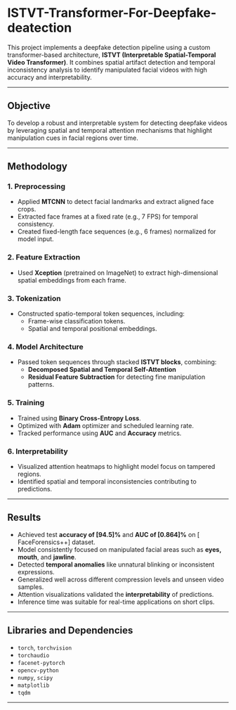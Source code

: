 # ISTVT-Transformer-For-Deepfake-deatection


This project implements a deepfake detection pipeline using a custom transformer-based architecture, **ISTVT (Interpretable Spatial-Temporal Video Transformer)**. It combines spatial artifact detection and temporal inconsistency analysis to identify manipulated facial videos with high accuracy and interpretability.

---

##  Objective

To develop a robust and interpretable system for detecting deepfake videos by leveraging spatial and temporal attention mechanisms that highlight manipulation cues in facial regions over time.

---

## Methodology

### 1. **Preprocessing**
- Applied **MTCNN** to detect facial landmarks and extract aligned face crops.
- Extracted face frames at a fixed rate (e.g., 7 FPS) for temporal consistency.
- Created fixed-length face sequences (e.g., 6 frames) normalized for model input.

### 2. **Feature Extraction**
- Used **Xception** (pretrained on ImageNet) to extract high-dimensional spatial embeddings from each frame.

### 3. **Tokenization**
- Constructed spatio-temporal token sequences, including:
  - Frame-wise classification tokens.
  - Spatial and temporal positional embeddings.

### 4. **Model Architecture**
- Passed token sequences through stacked **ISTVT blocks**, combining:
  - **Decomposed Spatial and Temporal Self-Attention**
  - **Residual Feature Subtraction** for detecting fine manipulation patterns.

### 5. **Training**
- Trained using **Binary Cross-Entropy Loss**.
- Optimized with **Adam** optimizer and scheduled learning rate.
- Tracked performance using **AUC** and **Accuracy** metrics.

### 6. **Interpretability**
- Visualized attention heatmaps to highlight model focus on tampered regions.
- Identified spatial and temporal inconsistencies contributing to predictions.

---

## Results

- Achieved test **accuracy of [94.5]%** and **AUC of [0.864]%** on [ FaceForensics++] dataset.
- Model consistently focused on manipulated facial areas such as **eyes, mouth**, and **jawline**.
- Detected **temporal anomalies** like unnatural blinking or inconsistent expressions.
- Generalized well across different compression levels and unseen video samples.
- Attention visualizations validated the **interpretability** of predictions.
- Inference time was suitable for real-time applications on short clips.

---

## Libraries and Dependencies

- `torch`, `torchvision`
- `torchaudio`
- `facenet-pytorch`
- `opencv-python`
- `numpy`, `scipy`
- `matplotlib`
- `tqdm`

---



